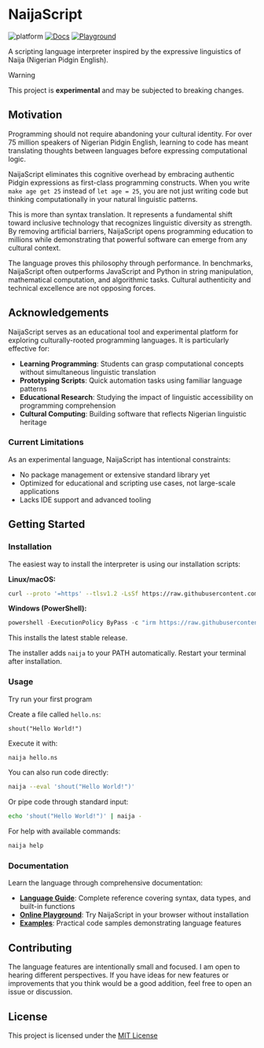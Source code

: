 # NaijaScript

![platform](https://img.shields.io/badge/platform-linux%20%7C%20macOS%20%7C%20windows-lightgrey)
[![Docs](https://img.shields.io/badge/docs-blue.svg?style=flat&logo=bookstack&logoColor=white)](https://xosnrdev.github.io/naijascript/)
[![Playground](https://img.shields.io/badge/playground-online-brightgreen?logo=google-chrome&logoColor=white)](https://naijascript-playground.pages.dev)

A scripting language interpreter inspired by the expressive linguistics of Naija (Nigerian Pidgin English).

> [!WARNING]
>
> This project is **experimental** and may be subjected to breaking changes.

## Motivation

Programming should not require abandoning your cultural identity. For over 75 million speakers of Nigerian Pidgin English, learning to code has meant translating thoughts between languages before expressing computational logic.

NaijaScript eliminates this cognitive overhead by embracing authentic Pidgin expressions as first-class programming constructs. When you write `make age get 25` instead of `let age = 25`, you are not just writing code but thinking computationally in your natural linguistic patterns.

This is more than syntax translation. It represents a fundamental shift toward inclusive technology that recognizes linguistic diversity as strength. By removing artificial barriers, NaijaScript opens programming education to millions while demonstrating that powerful software can emerge from any cultural context.

The language proves this philosophy through performance. In benchmarks, NaijaScript often outperforms JavaScript and Python in string manipulation, mathematical computation, and algorithmic tasks. Cultural authenticity and technical excellence are not opposing forces.

## Acknowledgements

NaijaScript serves as an educational tool and experimental platform for exploring culturally-rooted programming languages. It is particularly effective for:

- **Learning Programming**: Students can grasp computational concepts without simultaneous linguistic translation
- **Prototyping Scripts**: Quick automation tasks using familiar language patterns
- **Educational Research**: Studying the impact of linguistic accessibility on programming comprehension
- **Cultural Computing**: Building software that reflects Nigerian linguistic heritage

### Current Limitations

As an experimental language, NaijaScript has intentional constraints:

- No package management or extensive standard library yet
- Optimized for educational and scripting use cases, not large-scale applications
- Lacks IDE support and advanced tooling

## Getting Started

### Installation

The easiest way to install the interpreter is using our installation scripts:

**Linux/macOS:**

```sh
curl --proto '=https' --tlsv1.2 -LsSf https://raw.githubusercontent.com/xosnrdev/naijascript/master/scripts/install.sh | sh
```

**Windows (PowerShell):**

```powershell
powershell -ExecutionPolicy ByPass -c "irm https://raw.githubusercontent.com/xosnrdev/naijascript/master/scripts/install.ps1 | iex"
```

This installs the latest stable release.

The installer adds `naija` to your PATH automatically. Restart your terminal after installation.

### Usage

Try run your first program

Create a file called `hello.ns`:

```naijascript
shout("Hello World!")
```

Execute it with:

```bash
naija hello.ns
```

You can also run code directly:

```bash
naija --eval 'shout("Hello World!")'
```

Or pipe code through standard input:

```bash
echo 'shout("Hello World!")' | naija -
```

For help with available commands:

```bash
naija help
```

### Documentation

Learn the language through comprehensive documentation:

- **[Language Guide](https://xosnrdev.github.io/naijascript/)**: Complete reference covering syntax, data types, and built-in functions
- **[Online Playground](https://naijascript-playground.pages.dev)**: Try NaijaScript in your browser without installation
- **[Examples](./examples/)**: Practical code samples demonstrating language features

## Contributing

The language features are intentionally small and focused. I am open to hearing different perspectives. If you have ideas for new features or improvements that you think would be a good addition, feel free to open an issue or discussion.

## License

This project is licensed under the [MIT License](./LICENSE)

